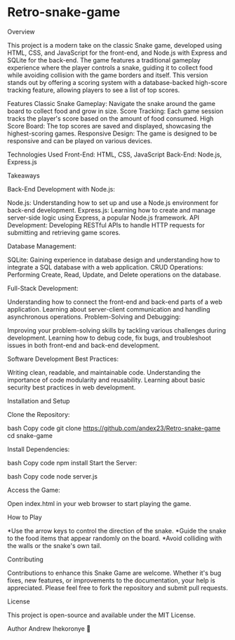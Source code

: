 # Retro-snake-game

Overview

This project is a modern take on the classic Snake game, developed using HTML, CSS, and JavaScript for the front-end, and Node.js with Express and SQLite for the back-end. The game features a traditional gameplay experience where the player controls a snake, guiding it to collect food while avoiding collision with the game borders and itself. This version stands out by offering a scoring system with a database-backed high-score tracking feature, allowing players to see a list of top scores.

Features
Classic Snake Gameplay: Navigate the snake around the game board to collect food and grow in size.
Score Tracking: Each game session tracks the player's score based on the amount of food consumed.
High Score Board: The top scores are saved and displayed, showcasing the highest-scoring games.
Responsive Design: The game is designed to be responsive and can be played on various devices.

Technologies Used
Front-End: HTML, CSS, JavaScript
Back-End: Node.js, Express.js

Takeaways

  Back-End Development with Node.js:
  
  Node.js: Understanding how to set up and use a Node.js environment for back-end development.
  Express.js: Learning how to create and manage server-side logic using Express, a popular Node.js framework.
  API Development: Developing RESTful APIs to handle HTTP requests for submitting and retrieving game scores.
  
  Database Management:
  
  SQLite: Gaining experience in database design and understanding how to integrate a SQL database with a web application.
  CRUD Operations: Performing Create, Read, Update, and Delete operations on the database.
  
  Full-Stack Development:
  
  Understanding how to connect the front-end and back-end parts of a web application.
  Learning about server-client communication and handling asynchronous operations.
  Problem-Solving and Debugging:
  
  Improving your problem-solving skills by tackling various challenges during development.
  Learning how to debug code, fix bugs, and troubleshoot issues in both front-end and back-end development.
  
  Software Development Best Practices:
  
  Writing clean, readable, and maintainable code.
  Understanding the importance of code modularity and reusability.
  Learning about basic security best practices in web development.


Installation and Setup

Clone the Repository:

  bash
  Copy code
  git clone https://github.com/andex23/Retro-snake-game
  cd snake-game
  
  Install Dependencies:
  
  bash
  Copy code
  npm install
  Start the Server:
  
  bash
  Copy code
  node server.js
  
  Access the Game:
  
  Open index.html in your web browser to start playing the game.

How to Play

  *Use the arrow keys to control the direction of the snake.
  *Guide the snake to the food items that appear randomly on the board.
  *Avoid colliding with the walls or the snake's own tail.

Contributing

  Contributions to enhance this Snake Game are welcome. Whether it's bug fixes, new features, or improvements to the documentation, your help is appreciated. Please feel free to fork the repository and submit pull requests.

License

  This project is open-source and available under the MIT License.

Author 
  Andrew Ihekoronye 💙
